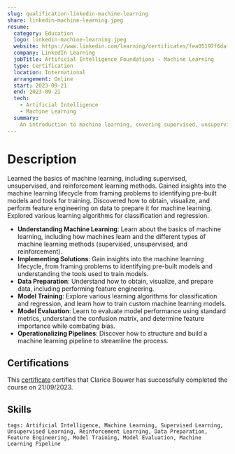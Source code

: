 ```yaml
---
slug: qualification-linkedin-machine-learning
share: linkedin-machine-learning.jpeg
resume:
  category: Education
  logo: linkedin-machine-learning.jpeg
  website: https://www.linkedin.com/learning/certificates/fea05197f6dafd2c3b83447f0ee467a8391ff849a6a8164aa60357cd1b318e0a
  company: LinkedIn Learning
  jobTitle: Artificial Intelligence Foundations - Machine Learning
  type: Certification
  location: International
  arrangement: Online
  start: 2023-09-21
  end: 2023-09-21
  tech:
    - Artificial Intelligence
    - Machine Learning
  summary:
    An introduction to machine learning, covering supervised, unsupervised, and reinforcement learning methods. It guides you through the machine learning lifecycle, from sourcing and preparing data to training and evaluating models, and building a machine learning pipeline.
---
```


# Description

Learned the basics of machine learning, including supervised, unsupervised, and reinforcement learning methods. Gained insights into the machine learning lifecycle from framing problems to identifying pre-built models and tools for training. Discovered how to obtain, visualize, and perform feature engineering on data to prepare it for machine learning. Explored various learning algorithms for classification and regression.

- **Understanding Machine Learning**: Learn about the basics of machine learning, including how machines learn and the different types of machine learning methods (supervised, unsupervised, and reinforcement).
- **Implementing Solutions**: Gain insights into the machine learning lifecycle, from framing problems to identifying pre-built models and understanding the tools used to train models.
- **Data Preparation**: Understand how to obtain, visualize, and prepare data, including performing feature engineering.
- **Model Training**: Explore various learning algorithms for classification and regression, and learn how to train custom machine learning models.
- **Model Evaluation**: Learn to evaluate model performance using standard metrics, understand the confusion matrix, and determine feature importance while combating bias.
- **Operationalizing Pipelines**: Discover how to structure and build a machine learning pipeline to streamline the process.

## Certifications

This [certificate](https://www.linkedin.com/learning/certificates/fea05197f6dafd2c3b83447f0ee467a8391ff849a6a8164aa60357cd1b318e0a) certifies that Clarice Bouwer has successfully completed the course on 21/09/2023.

## Skills

`tags: Artificial Intelligence, Machine Learning, Supervised Learning, Unsupervised Learning, Reinforcement Learning, Data Preparation, Feature Engineering, Model Training, Model Evaluation, Machine Learning Pipeline`

